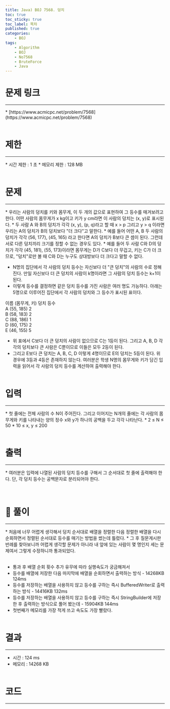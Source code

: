 ```yaml
---
title: Java) BOJ 7568. 덩치
toc: true
toc_sticky: true
toc_label: 목차
published: true
categories:
    - BOJ
tags:
    - Algorithm
    - BOJ
    - No7568
    - BruteForce
    - Java
---
```


# 문제 링크
<hr>
* [https://www.acmicpc.net/problem/7568](https://www.acmicpc.net/problem/7568)<br><br>
 
# 제한
<hr>
* 시간 제한 : 1 초
* 메모리 제한 : 128 MB<br><br>

# 문제
<hr>
* 우리는 사람의 덩치를 키와 몸무게, 이 두 개의 값으로 표현하여 그 등수를 매겨보려고 한다. 어떤 사람의 몸무게가 x kg이고 키가 y cm라면 이 사람의 덩치는 (x, y)로 표시된다.
* 두 사람 A 와 B의 덩치가 각각 (x, y), (p, q)라고 할 때 x > p 그리고 y > q 이라면 우리는 A의 덩치가 B의 덩치보다 "더 크다"고 말한다.
* 예를 들어 어떤 A, B 두 사람의 덩치가 각각 (56, 177), (45, 165) 라고 한다면 A의 덩치가 B보다 큰 셈이 된다. 그런데 서로 다른 덩치끼리 크기를 정할 수 없는 경우도 있다.
* 예를 들어 두 사람 C와 D의 덩치가 각각 (45, 181), (55, 173)이라면 몸무게는 D가 C보다 더 무겁고, 키는 C가 더 크므로, "덩치"로만 볼 때 C와 D는 누구도 상대방보다 더 크다고 말할 수 없다.

* N명의 집단에서 각 사람의 덩치 등수는 자신보다 더 "큰 덩치"의 사람의 수로 정해진다. 만일 자신보다 더 큰 덩치의 사람이 k명이라면 그 사람의 덩치 등수는 k+1이 된다.
* 이렇게 등수를 결정하면 같은 덩치 등수를 가진 사람은 여러 명도 가능하다. 아래는 5명으로 이루어진 집단에서 각 사람의 덩치와 그 등수가 표시된 표이다.

이름	(몸무게, 키)	덩치 등수<br>
A	(55, 185)	2<br>
B	(58, 183)	2<br>
C	(88, 186)	1<br>
D	(60, 175)	2<br>
E	(46, 155)	5<br>
* 위 표에서 C보다 더 큰 덩치의 사람이 없으므로 C는 1등이 된다. 그리고 A, B, D 각각의 덩치보다 큰 사람은 C뿐이므로 이들은 모두 2등이 된다.
* 그리고 E보다 큰 덩치는 A, B, C, D 이렇게 4명이므로 E의 덩치는 5등이 된다. 위 경우에 3등과 4등은 존재하지 않는다. 여러분은 학생 N명의 몸무게와 키가 담긴 입력을 읽어서 각 사람의 덩치 등수를 계산하여 출력해야 한다.<br><br>

# 입력
<hr>
* 첫 줄에는 전체 사람의 수 N이 주어진다. 그리고 이어지는 N개의 줄에는 각 사람의 몸무게와 키를 나타내는 양의 정수 x와 y가 하나의 공백을 두고 각각 나타난다.
* 2 ≤ N ≤ 50
* 10 ≤ x, y ≤ 200<br><br>

# 출력
<hr>
* 여러분은 입력에 나열된 사람의 덩치 등수를 구해서 그 순서대로 첫 줄에 출력해야 한다. 단, 각 덩치 등수는 공백문자로 분리되어야 한다.<br><br><br>

# 👀 풀이
<hr>
* 처음에 너무 어렵게 생각해서 덩치 순서대로 배열을 정렬한 다음 정렬한 배열을 다시 순회하면서 정렬된 순서대로 등수를 매기는 방법을 썼는데 틀렸다.
* 그 후 질문게시판 반례를 찾아보니까 어렵게 생각할 문제가 아니라 내 앞에 있는 사람이 몇 명인지 세는 문제여서 그렇게 수정하니까 통과되었다.<br><br>

* 통과 후 배열 순회 횟수 추가 유무에 따라 실행속도가 궁금해져서
* 등수를 배열에 저장한 다음 마지막에 배열을 순회하면서 출력하는 방식 - 14268KB	124ms
* 등수를 저장하는 배열을 사용하지 않고 등수를 구하는 즉시 BufferedWriter로 출력하는 방식 - 14416KB 	132ms
* 등수를 저장하는 배열을 사용하지 않고 등수를 구하는 즉시 StringBuilder에 저장한 후 출력하는 방식으로 풀어 봤는데 - 15904KB	 144ms
* 첫번째가 메모리를 가장 적게 쓰고 속도도 가장 빨랐다.<br><br>
 
# 결과 
<hr>

 * 시간 : 124 ms
 * 메모리 : 14268 KB<br><br>
 
# 코드
<hr>

<script src="https://gist.github.com/miro7923/709f749418093dd0e36f58f3c87f37e3.js"></script>
